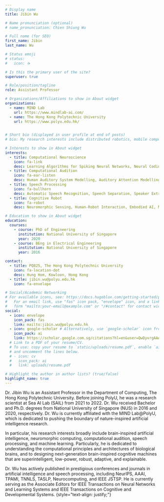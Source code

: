 ```yaml
---
# Display name
title: Jibin Wu

# Name pronunciation (optional)
# name_pronunciation: Chien Shiung Wu

# Full name (for SEO)
first_name: Jibin
last_name: Wu

# Status emoji
# status:
#   icon: ☕️

# Is this the primary user of the site?
superuser: true

# Role/position/tagline
role: Assistant Professor 

# Organizations/Affiliations to show in About widget
organizations:
  - name: MIND Lab
    url: https://www.mindlab-ai.com/
  - name: The Hong Kong Polytechnic University
    url: https://www.polyu.edu.hk/
  

# Short bio (displayed in user profile at end of posts)
# bio: My research interests include distributed robotics, mobile computing and programmable matter.

# Interests to show in About widget
interests:
  - title: Computational Neuroscience
    icon: fa-link
    desc: Learning Algorithms for Spiking Neural Networks, Neural Coding, Brain-inspired Neural Architecture Design
  - title: Computational Audition
    icon: fa-ear-listen
    desc: Human Auditory System Modelling, Auditory Attention Modelling, Cocktail Party Problem
  - title: Speech Processing
    icon: fa-bullhorn
    desc: Automatic Speech Recognition, Speech Separation, Speaker Extraction, Speaker Verification, etc.
  - title: Cognitive Robot
    icon: fa-robot
    desc: Neuromorphic Sensing, Human-Robot Interaction, Embodied AI, Neural Cognitive Architecture

# Education to show in About widget
education:
  courses:
    - course: PhD of Engineering 
      institution: National University of Singapore
      year: 2020
    - course: BEng in Electrical Engineering
      institution: National University of Singapore
      year: 2016

contact:
  - title: PQ825, The Hong Kong Polytechnic University
    icon: fa-location-dot
    desc: Hung Hom, Kowloon, Hong Kong
  - title: jibin.wu@polyu.edu.hk
    icon: fa-envelope

# Social/Academic Networking
# For available icons, see: https://docs.hugoblox.com/getting-started/page-builder/#icons
#   For an email link, use "fas" icon pack, "envelope" icon, and a link in the
#   form "mailto:your-email@example.com" or "/#contact" for contact widget.
social:
  - icon: envelope
    icon_pack: fas
    link: mailto:jibin.wu@polyu.edu.hk
  - icon: google-scholar # Alternatively, use `google-scholar` icon from `ai` icon pack
    icon_pack: ai
    link: https://scholar.google.com.sg/citations?hl=en&user=QwDyvrgAAAAJ
  # Link to a PDF of your resume/CV.
  # To use: copy your resume to `static/uploads/resume.pdf`, enable `ai` icons in `params.yaml`,
  # and uncomment the lines below.
  # - icon: cv
  #   icon_pack: ai
  #   link: uploads/resume.pdf

# Highlight the author in author lists? (true/false)
highlight_name: true
---
```


Dr. Jibin Wu is an Assistant Professor in the Department of Computing, The Hong Kong Polytechnic University. Before joining PolyU, he was a research scientist at Sea AI Lab (SAIL) from 2021 to 2022. Dr. Wu received Bachelor and Ph.D. degrees from National University of Singapore (NUS) in 2016 and 2020, respectively. Dr. Wu is currently affiliated with the MIND Lab@PolyU, which is dedicated to pushing the boundary of nature-inspired artificial intelligence research.

In particular, his research interests broadly include brain-inspired artificial intelligence, neuromorphic computing, computational audition, speech processing, and machine learning. Particularly, he is dedicated to understanding the computational principles and architectures of biological brains, and to designing next-generation brain-inspired cognitive machines that are superintelligent, low-power, robust, adaptive, and explainable.

Dr. Wu has actively published in prestigious conferences and journals in artificial intelligence and speech processing, including NeurIPS, AAAI, TPAMI, TNNLS, TASLP, Neurocomputing, and IEEE JSTSP. He is currently serving as the Associate Editors for IEEE Transactions on Neural Networks and Learning Systems and IEEE Transactions on Cognitive and Developmental Systems.
{style="text-align: justify;"}
